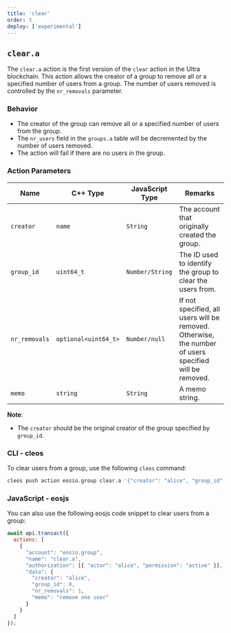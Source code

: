 ```yaml
---
title: 'clear'
order: 5
deploy: ['experimental']
---
```


## `clear.a`

The `clear.a` action is the first version of the `clear` action in the Ultra blockchain. This action allows the creator of a group to remove all or a specified number of users from a group. The number of users removed is controlled by the `nr_removals` parameter.

### Behavior

- The creator of the group can remove all or a specified number of users from the group.
- The `nr_users` field in the `groups.a` table will be decremented by the number of users removed.
- The action will fail if there are no users in the group.

### Action Parameters

| Name          | C++ Type           | JavaScript Type | Remarks                                                                                                  |
|---------------|--------------------|-----------------|----------------------------------------------------------------------------------------------------------|
| `creator`     | `name`             | `String`        | The account that originally created the group.                                                            |
| `group_id`    | `uint64_t`         | `Number/String` | The ID used to identify the group to clear the users from.                                                |
| `nr_removals` | `optional<uint64_t>`| `Number/null`   | If not specified, all users will be removed. Otherwise, the number of users specified will be removed.   |
| `memo`        | `string`           | `String`        | A memo string.                                                                                            |

**Note**:
- The `creator` should be the original creator of the group specified by `group_id`.

### CLI - cleos

To clear users from a group, use the following `cleos` command:

```bash
cleos push action eosio.group clear.a '{"creator": "alice", "group_id": 0, "nr_removals" : 1, "memo": "remove one user"}' -p alice@active
```

### JavaScript - eosjs

You can also use the following eosjs code snippet to clear users from a group:

```javascript
await api.transact({
  actions: [
    {
      "account": "eosio.group",
      "name": "clear.a",
      "authorization": [{ "actor": "alice", "permission": "active" }],
      "data": {
        "creator": "alice",
        "group_id": 0,
        "nr_removals": 1,
        "memo": "remove one user"
      }
    }
  ]
});
```
